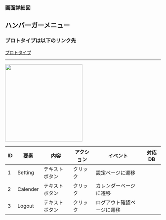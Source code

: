### 画面詳細図
## ハンバーガーメニュー
### プロトタイプは以下のリンク先
[プロトタイプ](https://www.figma.com/file/YLXi0XXJfyq6239uKAU8LF/cyclinger?node-id=103%3A548)
*****
<img src="./image/.png" width="250">

|ID|要素|内容|アクション|イベント|対応DB|
|--|----|----|---------|--------|------|
|1|Setting|テキストボタン|クリック|設定ページに遷移||
|2|Calender|テキストボタン|クリック|カレンダーページに遷移||
|3|Logout|テキストボタン|クリック|ログアウト確認ページに遷移||
